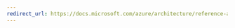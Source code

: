 ```yaml
---
redirect_url: https://docs.microsoft.com/azure/architecture/reference-architectures/hybrid-networking
---
```

